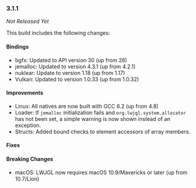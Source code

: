 ### 3.1.1

_Not Released Yet_

This build includes the following changes:

#### Bindings

- bgfx: Updated to API version 30 (up from 28)
- jemalloc: Updated to version 4.3.1 (up from 4.2.1)
- nuklear: Update to version 1.18 (up from 1.17)
- Vulkan: Updated to version 1.0.33 (up from 1.0.32)

#### Improvements

- Linux: All natives are now built with GCC 6.2 (up from 4.8)
- Loader: If `jemalloc` initialization fails and `org.lwjgl.system.allocator` has not been set, a simple warning is now shown instead of an exception.
- Structs: Added bound checks to element accessors of array members.

#### Fixes

#### Breaking Changes

- macOS: LWJGL now requires macOS 10.9/Mavericks or later (up from 10.7/Lion)